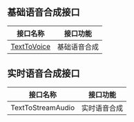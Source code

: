
## 基础语音合成接口

| 接口名称 | 接口功能 | 
|---------|---------|
| [TextToVoice](https://cloud.tencent.com/document/api/441/18086)  |  基础语音合成| 


## 实时语音合成接口

|接口名称| 接口功能 |
|---------|---------|
| TextToStreamAudio |  实时语音合成 |
